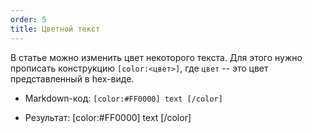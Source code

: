 ```yaml
---
order: 5
title: Цветной текст
---
```


В статье можно изменить цвет некоторого текста. Для этого нужно прописать конструкцию `[color:<цвет>]`, где `цвет` -- это цвет представленный в hex-виде.

-  Markdown-код: `[color:#FF0000] text [/color]`

-  Результат: [color:#FF0000] text [/color]